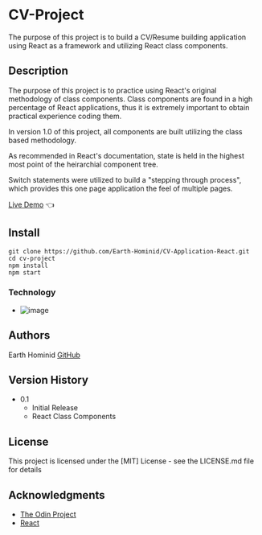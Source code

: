 # CV-Project

The purpose of this project is to build a CV/Resume building application using React as a framework and utilizing React class components.

## Description

The purpose of this project is to practice using React's original methodology of class components. Class components are found in a high percentage of React applications, thus it is extremely important to obtain practical experience coding them.

In version 1.0 of this project, all components are built utilizing the class based methodology.

As recommended in React's documentation, state is held in the highest most point of the heirarchial component tree.

Switch statements were utilized to build a "stepping through process", which provides this one page application the feel of multiple pages.

[Live Demo](https://earth-hominid.github.io/CV-Application-React/) :point_left:

## Install

```
git clone https://github.com/Earth-Hominid/CV-Application-React.git
cd cv-project
npm install
npm start
```

### Technology

- ![image](https://img.shields.io/badge/JavaScript-323330?style=for-the-badge&logo=javascript&logoColor=F7DF1E)

## Authors

Earth Hominid
[GitHub](https://github.com/Earth-Hominid)

## Version History

- 0.1
  - Initial Release
  - React Class Components

## License

This project is licensed under the [MIT] License - see the LICENSE.md file for details

## Acknowledgments

- [The Odin Project](https://www.theodinproject.com/paths/full-stack-javascript/courses/javascript/lessons/cv-application)
- [React](https://reactjs.org/)
